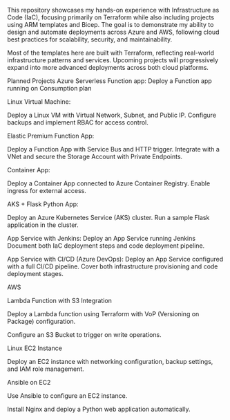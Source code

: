 This repository showcases my hands-on experience with Infrastructure as Code (IaC), focusing primarily on Terraform while also including projects using ARM templates and Bicep. The goal is to demonstrate my ability to design and automate deployments across Azure and AWS, following cloud best practices for scalability, security, and maintainability.

Most of the templates here are built with Terraform, reflecting real-world infrastructure patterns and services. Upcoming projects will progressively expand into more advanced deployments across both cloud platforms.

Planned Projects
Azure
Serverless Function app:
Deploy a Function app running on Consumption plan

Linux Virtual Machine:

Deploy a Linux VM with Virtual Network, Subnet, and Public IP.
Configure backups and implement RBAC for access control.

Elastic Premium Function App:

Deploy a Function App with Service Bus and HTTP trigger.
Integrate with a VNet and secure the Storage Account with Private Endpoints.

Container App:

Deploy a Container App connected to Azure Container Registry.
Enable ingress for external access.

AKS + Flask Python App:

Deploy an Azure Kubernetes Service (AKS) cluster.
Run a sample Flask application in the cluster.

App Service with Jenkins:
Deploy an App Service running Jenkins
Document both IaC deployment steps and code deployment pipeline.

App Service with CI/CD (Azure DevOps):
Deploy an App Service configured with a full CI/CD pipeline.
Cover both infrastructure provisioning and code deployment stages.

AWS

Lambda Function with S3 Integration

Deploy a Lambda function using Terraform with VoP (Versioning on Package) configuration.

Configure an S3 Bucket to trigger on write operations.

Linux EC2 Instance

Deploy an EC2 instance with networking configuration, backup settings, and IAM role management.

Ansible on EC2

Use Ansible to configure an EC2 instance.

Install Nginx and deploy a Python web application automatically.